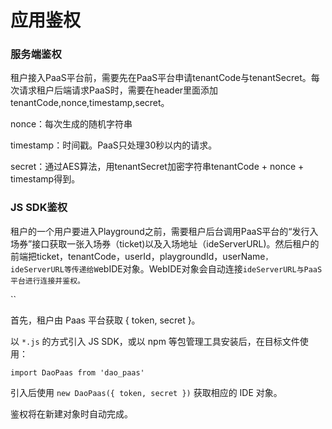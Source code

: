 # 应用鉴权

### 服务端鉴权

租户接入PaaS平台前，需要先在PaaS平台申请tenantCode与tenantSecret。每次请求租户后端请求PaaS时，需要在header里面添加tenantCode,nonce,timestamp,secret。

nonce：每次生成的随机字符串

timestamp：时间戳。PaaS只处理30秒以内的请求。

secret：通过AES算法，用tenantSecret加密字符串tenantCode + nonce + timestamp得到。



### JS SDK鉴权

租户的一个用户要进入Playground之前，需要租户后台调用PaaS平台的“发行入场券”接口获取一张入场券（ticket)以及入场地址（ideServerURL)。然后租户的前端把ticket，tenantCode，userId，playgroundId，userName`，ideServerURL等传递给W`ebIDE对象。WebIDE对象会自动连接`ideServerURL与PaaS平台进行连接并鉴权。`

``

首先，租户由 Paas 平台获取 { token, secret }。

以 `*.js` 的方式引入 JS SDK，或以 npm 等包管理工具安装后，在目标文件使用：

`import DaoPaas from 'dao_paas'`

引入后使用 `new DaoPaas({ token, secret })` 获取相应的 IDE 对象。

鉴权将在新建对象时自动完成。







